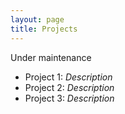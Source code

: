 ```yaml
---
layout: page
title: Projects
---
```


<p class="message">
Under maintenance
</p>

* Project 1: *Description*
* Project 2: *Description*
* Project 3: *Description*
